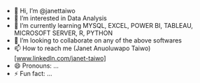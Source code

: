 - 👋 Hi, I’m @janettaiwo
- 👀 I’m interested in Data Analysis
- 🌱 I’m currently learning MYSQL, EXCEL, POWER BI, TABLEAU, MICROSOFT SERVER, R, PYTHON
- 💞️ I’m looking to collaborate on any of the above softwares
- 📫 How to reach me (Janet Anuoluwapo Taiwo)[www.linkedln.com/janet-taiwo]
- 😄 Pronouns: ...
- ⚡ Fun fact: ...

<!---
janettaiwo/janettaiwo is a ✨ special ✨ repository because its `README.md` (this file) appears on your GitHub profile.
You can click the Preview link to take a look at your changes.
--->
